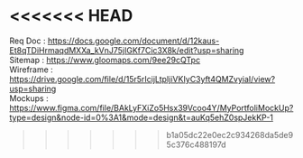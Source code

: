 <<<<<<< HEAD
=======
Req Doc : https://docs.google.com/document/d/12kaus-Et8qTDiHrmaqdMXXa_kVnJ75jIGKf7Cic3X8k/edit?usp=sharing <br>
Sitemap : https://www.gloomaps.com/9ee29cQTpc <br>
Wireframe : https://drive.google.com/file/d/15r5rIcijLtpIjiVKIyC3yft4QMZvyiaI/view?usp=sharing <br>
Mockups : https://www.figma.com/file/BAkLyFXiZo5Hsx39Vcoo4Y/MyPortfoliMockUp?type=design&node-id=0%3A1&mode=design&t=auKq5ehZ0spJekKP-1 <br>
>>>>>>> b1a05dc22e0ec2c934268da5de95c376c488197d
